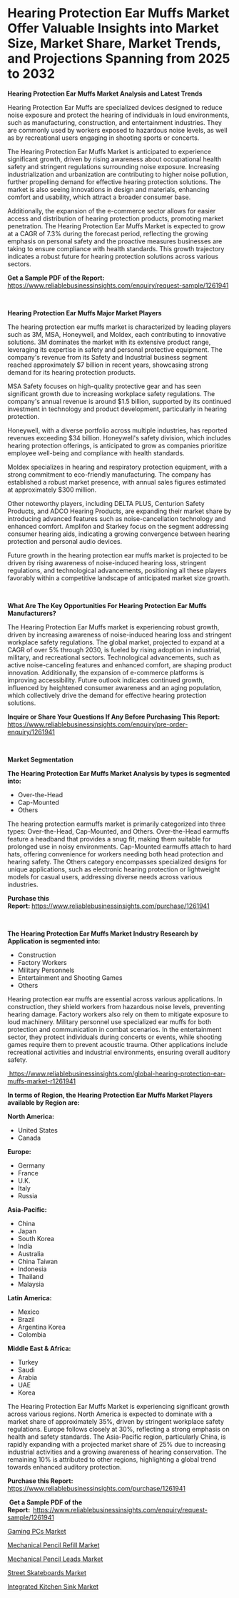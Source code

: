 <p><h1>Hearing Protection Ear Muffs Market Offer Valuable Insights into Market Size, Market Share, Market Trends, and Projections Spanning from 2025 to 2032</h1></p><p><strong>Hearing Protection Ear Muffs Market Analysis and Latest Trends</strong></p>
<p><p>Hearing Protection Ear Muffs are specialized devices designed to reduce noise exposure and protect the hearing of individuals in loud environments, such as manufacturing, construction, and entertainment industries. They are commonly used by workers exposed to hazardous noise levels, as well as by recreational users engaging in shooting sports or concerts.</p><p>The Hearing Protection Ear Muffs Market is anticipated to experience significant growth, driven by rising awareness about occupational health safety and stringent regulations surrounding noise exposure. Increasing industrialization and urbanization are contributing to higher noise pollution, further propelling demand for effective hearing protection solutions. The market is also seeing innovations in design and materials, enhancing comfort and usability, which attract a broader consumer base.</p><p>Additionally, the expansion of the e-commerce sector allows for easier access and distribution of hearing protection products, promoting market penetration. The Hearing Protection Ear Muffs Market is expected to grow at a CAGR of 7.3% during the forecast period, reflecting the growing emphasis on personal safety and the proactive measures businesses are taking to ensure compliance with health standards. This growth trajectory indicates a robust future for hearing protection solutions across various sectors.</p></p>
<p><strong>Get a Sample PDF of the Report:&nbsp;</strong> <a href="https://www.reliablebusinessinsights.com/enquiry/request-sample/1261941?utm_campaign=1873&utm_medium=2&utm_source=Github&utm_content=ia&utm_term=04042025&utm_id=hearing-protection-ear-muffs">https://www.reliablebusinessinsights.com/enquiry/request-sample/1261941</a></p>
<p>&nbsp;</p>
<p><strong>Hearing Protection Ear Muffs Major Market Players</strong></p>
<p><p>The hearing protection ear muffs market is characterized by leading players such as 3M, MSA, Honeywell, and Moldex, each contributing to innovative solutions. 3M dominates the market with its extensive product range, leveraging its expertise in safety and personal protective equipment. The company's revenue from its Safety and Industrial business segment reached approximately $7 billion in recent years, showcasing strong demand for its hearing protection products.</p><p>MSA Safety focuses on high-quality protective gear and has seen significant growth due to increasing workplace safety regulations. The company's annual revenue is around $1.5 billion, supported by its continued investment in technology and product development, particularly in hearing protection.</p><p>Honeywell, with a diverse portfolio across multiple industries, has reported revenues exceeding $34 billion. Honeywell's safety division, which includes hearing protection offerings, is anticipated to grow as companies prioritize employee well-being and compliance with health standards.</p><p>Moldex specializes in hearing and respiratory protection equipment, with a strong commitment to eco-friendly manufacturing. The company has established a robust market presence, with annual sales figures estimated at approximately $300 million.</p><p>Other noteworthy players, including DELTA PLUS, Centurion Safety Products, and ADCO Hearing Products, are expanding their market share by introducing advanced features such as noise-cancellation technology and enhanced comfort. Amplifon and Starkey focus on the segment addressing consumer hearing aids, indicating a growing convergence between hearing protection and personal audio devices.</p><p>Future growth in the hearing protection ear muffs market is projected to be driven by rising awareness of noise-induced hearing loss, stringent regulations, and technological advancements, positioning all these players favorably within a competitive landscape of anticipated market size growth.</p></p>
<p>&nbsp;</p>
<p><strong>What Are The Key Opportunities For Hearing Protection Ear Muffs Manufacturers?</strong></p>
<p><p>The Hearing Protection Ear Muffs market is experiencing robust growth, driven by increasing awareness of noise-induced hearing loss and stringent workplace safety regulations. The global market, projected to expand at a CAGR of over 5% through 2030, is fueled by rising adoption in industrial, military, and recreational sectors. Technological advancements, such as active noise-canceling features and enhanced comfort, are shaping product innovation. Additionally, the expansion of e-commerce platforms is improving accessibility. Future outlook indicates continued growth, influenced by heightened consumer awareness and an aging population, which collectively drive the demand for effective hearing protection solutions.</p></p>
<p><strong>Inquire or Share Your Questions If Any Before Purchasing This Report:</strong> <a href="https://www.reliablebusinessinsights.com/enquiry/pre-order-enquiry/1261941?utm_campaign=1873&utm_medium=2&utm_source=Github&utm_content=ia&utm_term=04042025&utm_id=hearing-protection-ear-muffs">https://www.reliablebusinessinsights.com/enquiry/pre-order-enquiry/1261941</a></p>
<p>&nbsp;</p>
<p><strong>Market Segmentation</strong></p>
<p><strong>The Hearing Protection Ear Muffs Market Analysis by types is segmented into:</strong></p>
<p><ul><li>Over-the-Head</li><li>Cap-Mounted</li><li>Others</li></ul></p>
<p><p>The hearing protection earmuffs market is primarily categorized into three types: Over-the-Head, Cap-Mounted, and Others. Over-the-Head earmuffs feature a headband that provides a snug fit, making them suitable for prolonged use in noisy environments. Cap-Mounted earmuffs attach to hard hats, offering convenience for workers needing both head protection and hearing safety. The Others category encompasses specialized designs for unique applications, such as electronic hearing protection or lightweight models for casual users, addressing diverse needs across various industries.</p></p>
<p><strong>Purchase this Report:&nbsp;</strong><a href="https://www.reliablebusinessinsights.com/purchase/1261941?utm_campaign=1873&utm_medium=2&utm_source=Github&utm_content=ia&utm_term=04042025&utm_id=hearing-protection-ear-muffs">https://www.reliablebusinessinsights.com/purchase/1261941</a></p>
<p>&nbsp;</p>
<p><strong>The Hearing Protection Ear Muffs Market Industry Research by Application is segmented into:</strong></p>
<p><ul><li>Construction</li><li>Factory Workers</li><li>Military Personnels</li><li>Entertainment and Shooting Games</li><li>Others</li></ul></p>
<p><p>Hearing protection ear muffs are essential across various applications. In construction, they shield workers from hazardous noise levels, preventing hearing damage. Factory workers also rely on them to mitigate exposure to loud machinery. Military personnel use specialized ear muffs for both protection and communication in combat scenarios. In the entertainment sector, they protect individuals during concerts or events, while shooting games require them to prevent acoustic trauma. Other applications include recreational activities and industrial environments, ensuring overall auditory safety.</p></p>
<p><a href="https://www.reliablebusinessinsights.com/global-hearing-protection-ear-muffs-market-r1261941?utm_campaign=1873&utm_medium=2&utm_source=Github&utm_content=ia&utm_term=04042025&utm_id=hearing-protection-ear-muffs">&nbsp;https://www.reliablebusinessinsights.com/global-hearing-protection-ear-muffs-market-r1261941</a></p>
<p><strong>In terms of Region, the Hearing Protection Ear Muffs Market Players available by Region are:</strong></p>
<p>
    <p> <strong> North America: </strong>
        <ul>
            <li>United States</li>
            <li>Canada</li>
        </ul>
        </p> 
    <p> <strong> Europe: </strong>
        <ul>
            <li>Germany</li>
            <li>France</li>
            <li>U.K.</li>
            <li>Italy</li>
            <li>Russia</li>
        </ul>
        </p> 
    <p> <strong> Asia-Pacific: </strong>
        <ul>
            <li>China</li>
            <li>Japan</li>
            <li>South Korea</li>
            <li>India</li>
            <li>Australia</li>
            <li>China Taiwan</li>
            <li>Indonesia</li>
            <li>Thailand</li>
            <li>Malaysia</li>
        </ul>
        </p> 
    <p> <strong> Latin America: </strong>
        <ul>
            <li>Mexico</li>
            <li>Brazil</li>
            <li>Argentina Korea</li>
            <li>Colombia</li>
        </ul>
        </p> 
    <p> <strong> Middle East & Africa: </strong>
        <ul>
            <li>Turkey</li>
            <li>Saudi</li>
            <li>Arabia</li>
            <li>UAE</li>
            <li>Korea</li>
        </ul>
    </p>
    </p>
<p><p>The Hearing Protection Ear Muffs Market is experiencing significant growth across various regions. North America is expected to dominate with a market share of approximately 35%, driven by stringent workplace safety regulations. Europe follows closely at 30%, reflecting a strong emphasis on health and safety standards. The Asia-Pacific region, particularly China, is rapidly expanding with a projected market share of 25% due to increasing industrial activities and a growing awareness of hearing conservation. The remaining 10% is attributed to other regions, highlighting a global trend towards enhanced auditory protection.</p></p>
<p><strong>Purchase this Report: </strong><a href="https://www.reliablebusinessinsights.com/purchase/1261941?utm_campaign=1873&utm_medium=2&utm_source=Github&utm_content=ia&utm_term=04042025&utm_id=hearing-protection-ear-muffs">https://www.reliablebusinessinsights.com/purchase/1261941</a></p>
<p>&nbsp;<strong>Get a Sample PDF of the Report:&nbsp;&nbsp;</strong><a href="https://www.reliablebusinessinsights.com/enquiry/request-sample/1261941?utm_campaign=1873&utm_medium=2&utm_source=Github&utm_content=ia&utm_term=04042025&utm_id=hearing-protection-ear-muffs">https://www.reliablebusinessinsights.com/enquiry/request-sample/1261941</a></p>
<p><strong></strong></p>
<p><p><a href="https://github.com/yosenadhler/Market-Research-Report-List-1/blob/main/gaming-pcs-market.md?utm_campaign=1873&utm_medium=2&utm_source=Github&utm_content=ia&utm_term=04042025&utm_id=hearing-protection-ear-muffs">Gaming PCs Market</a></p><p><a href="https://github.com/safurdorthu8/Market-Research-Report-List-1/blob/main/mechanical-pencil-refill-market.md?utm_campaign=1873&utm_medium=2&utm_source=Github&utm_content=ia&utm_term=04042025&utm_id=hearing-protection-ear-muffs">Mechanical Pencil Refill Market</a></p><p><a href="https://github.com/roceljiabur/Market-Research-Report-List-1/blob/main/mechanical-pencil-leads-market.md?utm_campaign=1873&utm_medium=2&utm_source=Github&utm_content=ia&utm_term=04042025&utm_id=hearing-protection-ear-muffs">Mechanical Pencil Leads Market</a></p><p><a href="https://github.com/bettysbozer/Market-Research-Report-List-1/blob/main/street-skateboards-market.md?utm_campaign=1873&utm_medium=2&utm_source=Github&utm_content=ia&utm_term=04042025&utm_id=hearing-protection-ear-muffs">Street Skateboards Market</a></p><p><a href="https://github.com/achilekirwan/Market-Research-Report-List-1/blob/main/integrated-kitchen-sink-market.md?utm_campaign=1873&utm_medium=2&utm_source=Github&utm_content=ia&utm_term=04042025&utm_id=hearing-protection-ear-muffs">Integrated Kitchen Sink Market</a></p></p>